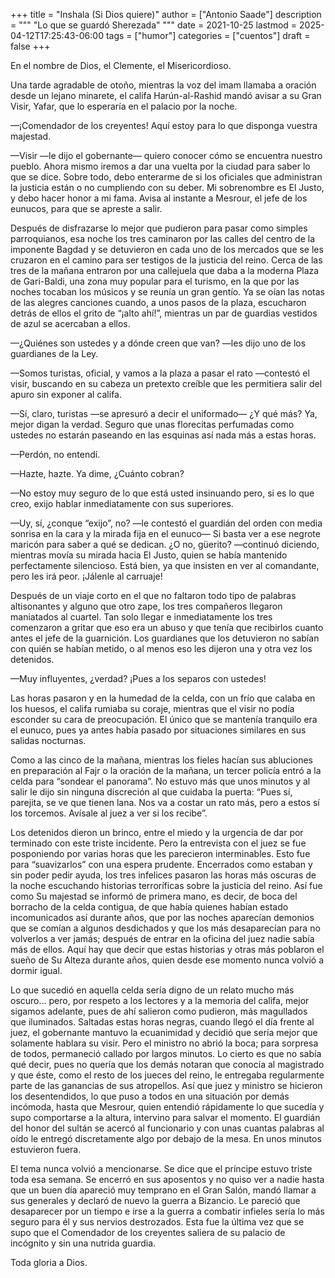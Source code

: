 +++
title = "Inshala (Si Dios quiere)"
author = ["Antonio Saade"]
description = """
  "Lo que se guardó Sherezada"
  """
date = 2021-10-25
lastmod = 2025-04-12T17:25:43-06:00
tags = ["humor"]
categories = ["cuentos"]
draft = false
+++

En el nombre de Dios, el Clemente, el Misericordioso.

Una tarde agradable de otoño, mientras la voz del imam llamaba a oración desde un lejano minarete, el califa Harún-al-Rashid mandó avisar a su Gran Visir, Yafar, que lo esperaría en el palacio por la noche.

—¡Comendador de los creyentes! Aquí estoy para lo que disponga vuestra majestad.

—Visir —le dijo el gobernante— quiero conocer cómo se encuentra nuestro pueblo. Ahora mismo iremos a dar una vuelta por la ciudad para saber lo que se dice. Sobre todo, debo enterarme de si los oficiales que administran la justicia están o no cumpliendo con su deber. Mi sobrenombre es El Justo, y debo hacer honor a mi fama. Avisa al instante a Mesrour, el jefe de los eunucos, para que se apreste a salir.

Después de disfrazarse lo mejor que pudieron para pasar como simples parroquianos, esa noche los tres caminaron por las calles del centro de la imponente Bagdad y se detuvieron en cada uno de los mercados que se les cruzaron en el camino para ser testigos de la justicia del reino. Cerca de las tres de la mañana entraron por una callejuela que daba a la moderna Plaza de Gari-Baldi, una zona muy popular para el turismo, en la que por las noches tocaban los músicos y se reunía un gran gentío. Ya se oían las notas de las alegres canciones cuando, a unos pasos de la plaza, escucharon detrás de ellos el grito de “¡alto ahí!”, mientras un par de guardias vestidos de azul se acercaban a ellos.

—¿Quiénes son ustedes y a dónde creen que van? —les dijo uno de los guardianes de la Ley.

—Somos turistas, oficial, y vamos a la plaza a pasar el rato —contestó el visir, buscando en su cabeza un pretexto creíble que les permitiera salir del apuro sin exponer al califa.

—Sí, claro, turistas —se apresuró a decir el uniformado— ¿Y qué más? Ya, mejor digan la verdad. Seguro que unas florecitas perfumadas como ustedes no estarán paseando en las esquinas así nada más a estas horas.

—Perdón, no entendí.

—Hazte, hazte. Ya dime, ¿Cuánto cobran?

—No estoy muy seguro de lo que está usted insinuando pero, si es lo que creo, exijo hablar inmediatamente con sus superiores.

—Uy, sí, ¿conque “exijo”, no? —le contestó el guardián del orden con media sonrisa en la cara y la mirada fija en el eunuco— Si basta ver a ese negrote maricón para saber a qué se dedican. ¿O no, güerito? —continuó diciendo, mientras movía su mirada hacia El Justo, quien se había mantenido perfectamente silencioso. Está bien, ya que insisten en ver al comandante, pero les irá peor. ¡Jálenle al carruaje!

Después de un viaje corto en el que no faltaron todo tipo de palabras altisonantes y alguno que otro zape, los tres compañeros llegaron maniatados al cuartel. Tan solo llegar e inmediatamente los tres comenzaron a gritar que eso era un abuso y que tenía que recibirlos cuanto antes el jefe de la guarnición. Los guardianes que los detuvieron no sabían con quién se habían metido, o al menos eso les dijeron una y otra vez los detenidos.

—Muy influyentes, ¿verdad? ¡Pues a los separos con ustedes!

Las horas pasaron y en la humedad de la celda, con un frío que calaba en los huesos, el califa rumiaba su coraje, mientras que el visir no podía esconder su cara de preocupación. El único que se mantenía tranquilo era el eunuco, pues ya antes había pasado por situaciones similares en sus salidas nocturnas.

Como a las cinco de la mañana, mientras los fieles hacían sus abluciones en preparación al Fajr o la oración de la mañana, un tercer policía entró a la celda para “sondear el panorama”. No estuvo más que unos minutos y al salir le dijo sin ninguna discreción al que cuidaba la puerta: “Pues sí, parejita, se ve que tienen lana. Nos va a costar un rato más, pero a estos sí los torcemos. Avísale al juez a ver si los recibe”.

Los detenidos dieron un brinco, entre el miedo y la urgencia de dar por terminado con este triste incidente. Pero la entrevista con el juez se fue posponiendo por varias horas que les parecieron interminables. Esto fue para “suavizarlos” con una espera prudente. Encerrados como estaban y sin poder pedir ayuda, los tres infelices pasaron las horas más oscuras de la noche escuchando historias terroríficas sobre la justicia del reino. Así fue como Su majestad se informó de primera mano, es decir, de boca del borracho de la celda contigua, de que había quienes habían estado incomunicados así durante años, que por las noches aparecían demonios que se comían a algunos desdichados y que los más desaparecían para no volverlos a ver jamás; después de entrar en la oficina del juez nadie sabía más de ellos. Aquí hay que decir que estas historias y otras más poblaron el sueño de Su Alteza durante años, quien desde ese momento nunca volvió a dormir igual.

Lo que sucedió en aquella celda sería digno de un relato mucho más oscuro… pero, por respeto a los lectores y a la memoria del califa, mejor sigamos adelante, pues de ahí salieron como pudieron, más magullados que iluminados. Saltadas estas horas negras, cuando llegó el día frente al juez, el gobernante mantuvo la ecuanimidad y decidió que sería mejor que solamente hablara su visir. Pero el ministro no abrió la boca; para sorpresa de todos, permaneció callado por largos minutos. Lo cierto es que no sabía qué decir, pues no quería que los demás notaran que conocía al magistrado y que éste, como el resto de los jueces del reino, le entregaba regularmente parte de las ganancias de sus atropellos. Así que juez y ministro se hicieron los desentendidos, lo que puso a todos en una situación por demás incómoda, hasta que Mesrour, quien entendió rápidamente lo que sucedía y supo comportarse a la altura, intervino para salvar el momento. El guardián del honor del sultán se acercó al funcionario y con unas cuantas palabras al oído le entregó discretamente algo por debajo de la mesa. En unos minutos estuvieron fuera.

El tema nunca volvió a mencionarse. Se dice que el príncipe estuvo triste toda esa semana. Se encerró en sus aposentos y no quiso ver a nadie hasta que un buen día apareció muy temprano en el Gran Salón, mandó llamar a sus generales y declaró de nuevo la guerra a Bizancio. Le pareció que desaparecer por un tiempo e irse a la guerra a combatir infieles sería lo más seguro para él y sus nervios destrozados. Esta fue la última vez que se supo que el Comendador de los creyentes saliera de su palacio de incógnito y sin una nutrida guardia.

Toda gloria a Dios.
